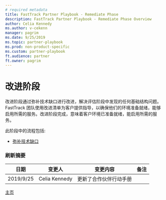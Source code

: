 ```yaml
---
# required metadata
title: FastTrack Partner Playbook - Remediate Phase
description: FastTrack Partner Playbook - Remediate Phase Overview
author: Celia Kennedy
ms.author: v-cekenn
manager: pagrim
ms.date: 9/25/2019
ms.topic: partner-playbook
ms.prod: non-product-specific
ms.custom: partner-playbook
ft.audience: partner
ft.owner: pagrim
---
```


# 改进阶段

改进阶段通过弥补技术缺口进行改进，解决评估阶段中发现的任何基础结构问题。FastTrack 团队使用改进清单为客户提供指导，以确保他们的环境准备就绪，能够启用所需的服务。改进阶段完成，意味着客户环境已准备就绪，能启用所需的服务。

此阶段中的流程包括:

-  [弥补技术缺口](remediate-address-technical-gaps-partner-sc.md)

### 刷新摘要

|日期|变更人|变更内容|备注|
|---------|---------------|----------------------------|-------------|
|2019/9/25| Celia Kennedy| 更新了合作伙伴行动手册| |

[主页](http://partner-docs.microsoft.com)
